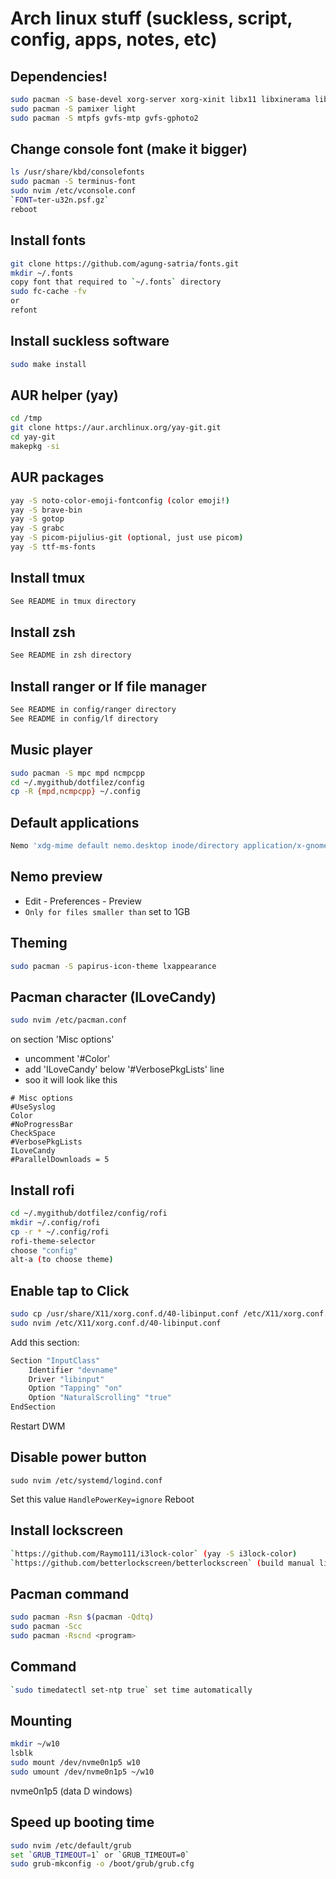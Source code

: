# Arch linux stuff (suckless, script, config, apps, notes, etc)

## Dependencies!

```sh
sudo pacman -S base-devel xorg-server xorg-xinit libx11 libxinerama libxft webkit2gtk hsetroot xclip wget curl rsync bc tree nemo nemo-fileroller galculator ttf-font-awesome fzf tmux ntfs-3g dunst libnotify maim rofi arandr pulsemixer vlc calcurse imagemagick zip unzip
sudo pacman -S pamixer light
sudo pacman -S mtpfs gvfs-mtp gvfs-gphoto2
```

## Change console font (make it bigger)

```sh
ls /usr/share/kbd/consolefonts
sudo pacman -S terminus-font
sudo nvim /etc/vconsole.conf
`FONT=ter-u32n.psf.gz`
reboot
```

## Install fonts

```sh
git clone https://github.com/agung-satria/fonts.git
mkdir ~/.fonts
copy font that required to `~/.fonts` directory
sudo fc-cache -fv
or
refont
```

## Install suckless software

```sh
sudo make install
```

## AUR helper (yay)

```sh
cd /tmp
git clone https://aur.archlinux.org/yay-git.git
cd yay-git
makepkg -si
```

## AUR packages

```sh
yay -S noto-color-emoji-fontconfig (color emoji!)
yay -S brave-bin
yay -S gotop
yay -S grabc
yay -S picom-pijulius-git (optional, just use picom)
yay -S ttf-ms-fonts
```

## Install tmux

```sh
See README in tmux directory
```

## Install zsh

```sh
See README in zsh directory
```

## Install ranger or lf file manager

```sh
See README in config/ranger directory
See README in config/lf directory
```

## Music player

```sh
sudo pacman -S mpc mpd ncmpcpp
cd ~/.mygithub/dotfilez/config
cp -R {mpd,ncmpcpp} ~/.config
```

## Default applications

```sh
Nemo 'xdg-mime default nemo.desktop inode/directory application/x-gnome-saved-search'
```

## Nemo preview

- Edit - Preferences - Preview
- `Only for files smaller than` set to 1GB

## Theming

```sh
sudo pacman -S papirus-icon-theme lxappearance
```

## Pacman character (ILoveCandy)

```sh
sudo nvim /etc/pacman.conf
```

on section 'Misc options'

- uncomment '#Color'
- add 'ILoveCandy' below '#VerbosePkgLists' line
- soo it will look like this

```
# Misc options
#UseSyslog
Color
#NoProgressBar
CheckSpace
#VerbosePkgLists
ILoveCandy
#ParallelDownloads = 5
```

## Install rofi

```sh
cd ~/.mygithub/dotfilez/config/rofi
mkdir ~/.config/rofi
cp -r * ~/.config/rofi
rofi-theme-selector
choose "config"
alt-a (to choose theme)
```

## Enable tap to Click

```sh
sudo cp /usr/share/X11/xorg.conf.d/40-libinput.conf /etc/X11/xorg.conf.d
sudo nvim /etc/X11/xorg.conf.d/40-libinput.conf
```

Add this section:

```sh
Section "InputClass"
	Identifier "devname"
	Driver "libinput"
	Option "Tapping" "on"
	Option "NaturalScrolling" "true"
EndSection
```

Restart DWM

## Disable power button

```
sudo nvim /etc/systemd/logind.conf
```

Set this value
`HandlePowerKey=ignore`
Reboot

## Install lockscreen

```sh
`https://github.com/Raymo111/i3lock-color` (yay -S i3lock-color)
`https://github.com/betterlockscreen/betterlockscreen` (build manual like on ubuntu)
```

## Pacman command

```sh
sudo pacman -Rsn $(pacman -Qdtq)
sudo pacman -Scc
sudo pacman -Rscnd <program>

```

## Command

```sh
`sudo timedatectl set-ntp true` set time automatically
```

## Mounting

```sh
mkdir ~/w10
lsblk
sudo mount /dev/nvme0n1p5 w10
sudo umount /dev/nvme0n1p5 ~/w10
```

nvme0n1p5 (data D windows)

## Speed up booting time

```sh
sudo nvim /etc/default/grub
set `GRUB_TIMEOUT=1` or `GRUB_TIMEOUT=0`
sudo grub-mkconfig -o /boot/grub/grub.cfg
```
